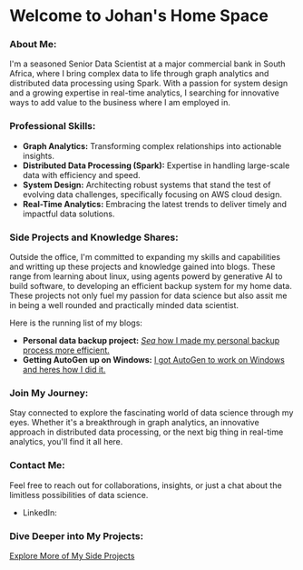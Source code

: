 
# Welcome to Johan's Home Space

### About Me:

I'm a seasoned Senior Data Scientist at a major commercial bank in South Africa, where I bring complex data to life through graph analytics and distributed data processing using Spark. With a passion for system design and a growing expertise in real-time analytics, I searching for innovative ways to add value to the business where I am employed in.

### Professional Skills:

- **Graph Analytics:** Transforming complex relationships into actionable insights.
- **Distributed Data Processing (Spark):** Expertise in handling large-scale data with efficiency and speed.
- **System Design:** Architecting robust systems that stand the test of evolving data challenges, specifically focusing on AWS cloud design.
- **Real-Time Analytics:** Embracing the latest trends to deliver timely and impactful data solutions.

### Side Projects and Knowledge Shares:

Outside the office, I'm committed to expanding my skills and capabilities and writting up these projects and knowledge gained into blogs. These range from learning about linux, using agents powerd by generative AI to build software, to developing an efficient backup system for my home data. These projects not only fuel my passion for data science but also assit me in being a well rounded and practically minded data scientist.

Here is the running list of my blogs:
- **Personal data backup project:** [*Sea* how I made my personal backup process more efficient.](blog-backup-journey.md)
- **Getting AutoGen up on Windows:** [I got AutoGen to work on Windows and heres how I did it.](blog-autogen-on-windows.md)

### Join My Journey:

Stay connected to explore the fascinating world of data science through my eyes. Whether it's a breakthrough in graph analytics, an innovative approach in distributed data processing, or the next big thing in real-time analytics, you'll find it all here.

### Contact Me:

Feel free to reach out for collaborations, insights, or just a chat about the limitless possibilities of data science.

* LinkedIn: 

### Dive Deeper into My Projects:

[Explore More of My Side Projects](#link-to-more-projects)

